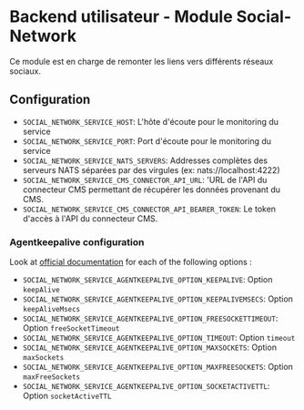 # Backend utilisateur - Module Social-Network

Ce module est en charge de remonter les liens vers différents réseaux sociaux.

## Configuration
- `SOCIAL_NETWORK_SERVICE_HOST`: L'hôte d'écoute pour le monitoring du service
- `SOCIAL_NETWORK_SERVICE_PORT`: Port d'écoute pour le monitoring du service
- `SOCIAL_NETWORK_SERVICE_NATS_SERVERS`: Addresses complètes des serveurs NATS séparées par des virgules (ex: nats://localhost:4222)
- `SOCIAL_NETWORK_SERVICE_CMS_CONNECTOR_API_URL`: 'URL de l'API du connecteur CMS permettant de récupérer les données provenant du CMS.
- `SOCIAL_NETWORK_SERVICE_CMS_CONNECTOR_API_BEARER_TOKEN`: Le token d'accès à l'API du connecteur CMS.

### Agentkeepalive configuration
Look at [official documentation](https://github.com/node-modules/agentkeepalive#new-agentoptions) for each of the following options :
- `SOCIAL_NETWORK_SERVICE_AGENTKEEPALIVE_OPTION_KEEPALIVE`: Option `keepAlive`
- `SOCIAL_NETWORK_SERVICE_AGENTKEEPALIVE_OPTION_KEEPALIVEMSECS`: Option `keepAliveMsecs`
- `SOCIAL_NETWORK_SERVICE_AGENTKEEPALIVE_OPTION_FREESOCKETTIMEOUT`: Option `freeSocketTimeout`
- `SOCIAL_NETWORK_SERVICE_AGENTKEEPALIVE_OPTION_TIMEOUT`: Option `timeout`
- `SOCIAL_NETWORK_SERVICE_AGENTKEEPALIVE_OPTION_MAXSOCKETS`: Option `maxSockets`
- `SOCIAL_NETWORK_SERVICE_AGENTKEEPALIVE_OPTION_MAXFREESOCKETS`: Option `maxFreeSockets`
- `SOCIAL_NETWORK_SERVICE_AGENTKEEPALIVE_OPTION_SOCKETACTIVETTL`: Option `socketActiveTTL`
